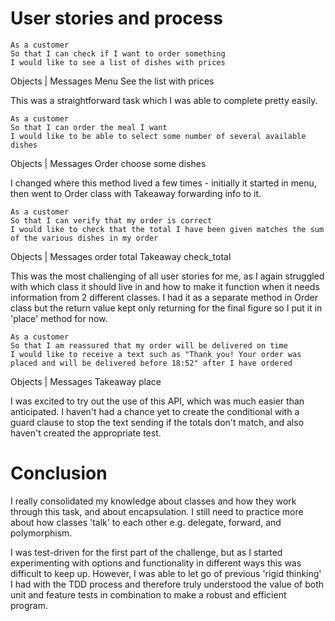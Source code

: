 # User stories and process

```
As a customer
So that I can check if I want to order something
I would like to see a list of dishes with prices
```

Objects | Messages
Menu      See the list with prices

This was a straightforward task which I was able to complete pretty easily.

```
As a customer
So that I can order the meal I want
I would like to be able to select some number of several available dishes
```

Objects | Messages
Order     choose some dishes

I changed where this method lived a few times - initially it started in menu, then went to Order class with Takeaway forwarding info to it.

```
As a customer
So that I can verify that my order is correct
I would like to check that the total I have been given matches the sum of the various dishes in my order
```

Objects | Messages
order     total
Takeaway  check_total

This was the most challenging of all user stories for me, as I again struggled with which class it should live in and how to make it function when it needs information from 2 different classes. I had it as a separate method in Order class but the return value kept only returning for the final figure so I put it in 'place' method for now.

```
As a customer
So that I am reassured that my order will be delivered on time
I would like to receive a text such as "Thank you! Your order was placed and will be delivered before 18:52" after I have ordered
```
Objects | Messages
Takeaway  place

I was excited to try out the use of this API, which was much easier than anticipated. I haven't had a chance yet to create the conditional with a guard clause to stop the text sending if the totals don't match, and also haven't created the appropriate test.

# Conclusion

I really consolidated my knowledge about classes and how they work through this task, and about encapsulation. I still need to practice more about how classes 'talk' to each other e.g. delegate, forward, and polymorphism.

I was test-driven for the first part of the challenge, but as I started experimenting with options and functionality in different ways this was difficult to keep up. However, I was able to let go of previous 'rigid thinking' I had with the TDD process and therefore truly understood the value of both unit and feature tests in combination to make a robust and efficient program.
